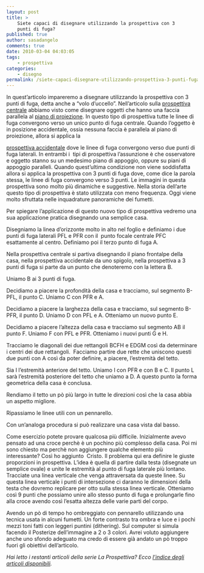 ```yaml
---
layout: post
title: >
    Siete capaci di disegnare utilizzando la prospettiva con 3
    punti di fuga?
published: true
author: sasadangelo
comments: true
date: 2010-03-04 04:03:05
tags:
    - prospettiva
categories:
    - disegno
permalink: /siete-capaci-disegnare-utilizzando-prospettiva-3-punti-fuga
---
```



In quest&#8217;articolo impareremo a disegnare utilizzando la prospettiva con 3 punti di fuga, detta anche a &#8220;volo d&#8217;uccello&#8221;. Nell&#8217;articolo sulla [prospettiva centrale][1] abbiamo visto come disegnare oggetti che hanno una faccia parallela al [piano di proiezione][2]. In questo tipo di prospettiva tutte le linee di fuga convergono verso un unico punto di fuga centrale. Quando l&#8217;oggetto è in posizione accidentale, ossia nessuna faccia è parallela al piano di proiezione, allora si applica la 

[prospettiva accidentale][3] dove le linee di fuga convergono verso due punti di fuga laterali. In entrambi i  tipi di prospettiva l&#8217;assunzione è che osservatore e oggetto stanno su un medesimo piano di appoggio, oppure su piani di appoggio paralleli. Quando quest&#8217;ultima condizione non viene soddisfatta allora si applica la prospettiva con 3 punti di fuga dove, come dice la parola stessa, le linee di fuga convergono verso 3 punti. Le immagini in questa prospettiva sono molto più dinamiche e suggestive. Nella storia dell&#8217;arte questo tipo di prospettiva è stato utilizzata con meno frequenza. Oggi viene molto sfruttata nelle inquadrature panoramiche dei fumetti.

Per spiegare l&#8217;applicazione di questo nuovo tipo di prospettiva vedremo una sua applicazione pratica disegnando una semplice casa.

Disegniamo la linea d&#8217;orizzonte molto in alto nel foglio e definiamo i due punti di fuga laterali PFL e PFR con il  punto focale centrale PFC esattamente al centro. Definiamo poi il terzo punto di fuga A.

Nella prospettiva centrale si partiva disegnando il piano frontalpe della casa, nella prospettiva accidentale da uno spigolo, nella prospettiva a 3 punti di fuga si parte da un punto che denoteremo con la lettera B.



Uniamo B ai 3 punti di fuga.



Decidiamo a piacere la profondità della casa e tracciamo, sul segmento B-PFL, il punto C. Uniamo C con PFR e A.



Decidiamo a piacere la larghezza della casa e tracciamo, sul segmento B-PFR, il punto D. Uniamo D con PFL e A. Otteniamo un nuovo punto E.



Decidiamo a piacere l&#8217;altezza della casa e tracciamo sul segmento AB il punto F. Uniamo F con PFL e PFR. Otteniamo i nuovi punti G e H.



Tracciamo le diagonali dei due rettangoli BCFH e EDGM così da determinare i centri dei due rettangoli.  Facciamo partire due rette che uniscono questi due punti con A così da poter definire, a piacere, l&#8217;estremità del tetto.



Sia I l&#8217;estremità anteriore del tetto. Uniamo I con PFR e con B e C. Il punto L sarà l&#8217;estremità posteriore del tetto che uniamo a D. A questo punto la forma geometrica della casa è conclusa.



Rendiamo il tetto un pò più largo in tutte le direzioni così che la casa abbia un aspetto migliore.



Ripassiamo le linee utili con un pennarello.



Con un&#8217;analoga procedura si può realizzare una casa vista dal basso.



Come esercizio potete provare qualcosa più difficile. Inizialmente avevo pensato ad una croce perchè è un pochino più complesso della casa. Poi mi sono chiesto ma perchè non aggiungere qualche elemento più interessante? Così ho aggiunto  Cristo. Il problema qui era definire le giuste proporzioni in prospettiva. L&#8217;idea è quella di partire dalla testa (disegnate un semplice ovale) e unite le estremità al punto di fuga laterale più lontano. Tracciate una linea verticale che venga attraversata da queste linee. Su questa linea verticale i punti di intersezione ci daranno le dimensioni della testa che dovremo replicare per otto sulla stessa linea verticale. Otteniamo così 9 punti che possiamo unire allo stesso punto di fuga e prolungarle fino alla croce avendo così l&#8217;esatta altezza delle varie parti del corpo.



Avendo un pò di tempo ho ombreggiato con pennarello utilizzando una tecnica usata in alcuni fumetti. Un forte contrasto tra ombra e luce e i pochi mezzi toni fatti con leggeri puntini (dithering). Sul computer si simula facendo il Posterize dell&#8217;immagine a 2 o 3 colori. Avrei voluto aggiungere anche uno sfondo adeguato ma credo di essere già andato un pò troppo fuori gli obiettivi dell&#8217;articolo.





_Hai letto i restanti articoli della serie La Prospettiva? Ecco [l’indice degli articoli disponibili][4]._

 [1]: https://www.disegnoepittura.it/prospettiva-centrale/
 [2]: https://www.disegnoepittura.it/prospettiva-terminologia-sapere/
 [3]: https://www.disegnoepittura.it/prospettiva-accidentale/
 [4]: https://www.disegnoepittura.it/prospettiva/ "La Prospettiva"